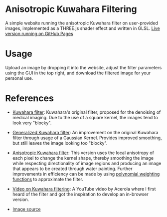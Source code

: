 # Anisotropic Kuwahara Filtering

A simple website running the anisotropic Kuwahara filter on user-provided images, implemented as a THREE.js shader effect and written in GLSL. [Live version running on GitHub Pages](https://badbadbadbadbad.github.io/anisotropic-kuwahara)

# Usage

Upload an image by dropping it into the website, adjust the filter parameters using the GUI in the top right, and download the filtered image for your personal use.

# References

- [Kuwahara filter](https://en.wikipedia.org/wiki/Kuwahara_filter): Kuwahara's original filter, proposed for the denoising of medical imaging. Due to the use of a square kernel, the images tend to look very "blocky".

- [Generalized Kuwahara filter](https://www.researchgate.net/publication/221226072_Edge_and_corner_preserving_smoothing_for_artistic_imaging): An improvement on the original Kuwahara filter through usage of a Gaussian Kernel. Provides improved smoothing, but still leaves the image looking too "blocky".

- [Anisotropic Kuwahara filter](https://www.kyprianidis.com/p/pg2009/jkyprian-pg2009.pdf): This version uses the local anisotropy of each pixel to change the kernel shape, thereby smoothing the image while respecting directionality of image regions and producing an image that appears to be created through water painting. Further improvements in efficiency can be made by using [polynomial weighting functions](https://www.umsl.edu/~kangh/Papers/kang-tpcg2010.pdf) to approximate the filter.

- [Video on Kuwahara filtering](https://www.youtube.com/watch?v=LDhN-JK3U9g): A YouTube video by Acerola where I first heard of the filter and got the inspiration to develop an in-browser version.

- [Image source](https://www.elitetreecare.com/2018/12/the-risk-of-snow-on-trees/)
